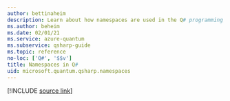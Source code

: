 ```yaml
---
author: bettinaheim
description: Learn about how namespaces are used in the Q# programming language.
ms.author: beheim
ms.date: 02/01/21
ms.service: azure-quantum
ms.subservice: qsharp-guide
ms.topic: reference
no-loc: ['Q#', '$$v']
title: Namespaces in Q#
uid: microsoft.quantum.qsharp.namespaces
---
```


<!-- 
# Namespaces in Q#
-->

[!INCLUDE [source link](~/includes/qsharp-language/Specifications/Language/1_ProgramStructure/1_Namespaces.md)]